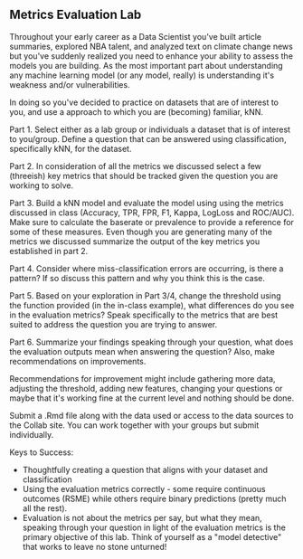 ## Metrics Evaluation Lab

Throughout your early career as a Data Scientist you've built article summaries, 
explored NBA talent, and analyzed text on climate change news but you've suddenly realized you need to enhance your ability to assess the models you are building. 
As the most important part about understanding any machine learning model 
(or any model, really) is understanding it's weakness and/or vulnerabilities. 

In doing so you've decided to practice on datasets that are of interest to you, 
and use a approach to which you are (becoming) familiar, kNN. 

Part 1. Select either as a lab group or individuals a dataset that is of interest to you/group. Define a question that can be answered using classification, specifically kNN, for the dataset. 

Part 2. In consideration of all the metrics we discussed select a few (threeish) key metrics that should be tracked given the question you are working to solve. 

Part 3. Build a kNN model and evaluate the model using using the metrics discussed in class (Accuracy, TPR, FPR, F1, Kappa, LogLoss and ROC/AUC). Make sure to calculate the baserate or prevalence to provide a reference for some of these measures. Even though you are generating many of the metrics we discussed summarize the output of the key metrics you established in part 2. 

Part 4. Consider where miss-classification errors are occurring, is there a pattern? If so discuss this pattern and why you think this is the case. 

Part 5. Based on your exploration in Part 3/4, change the threshold using the function provided (in the in-class example), what differences do you see in the evaluation metrics? Speak specifically to the metrics that are best suited to address the question you are trying to answer. 

Part 6. Summarize your findings speaking through your question, what does the evaluation outputs mean when answering the question? Also, make recommendations on improvements. 

Recommendations for improvement might include gathering more data, adjusting the threshold, adding new features, changing your questions or maybe that it's working fine at the current level and nothing should be done. 

Submit a .Rmd file along with the data used or access to the data sources to the Collab site. You can work together with your groups but submit individually. 

Keys to Success: 
* Thoughtfully creating a question that aligns with your dataset and classification 
* Using the evaluation metrics correctly - some require continuous outcomes (RSME) while others require binary predictions (pretty much all the rest).
* Evaluation is not about the metrics per say, but what they mean, speaking through your question in light of the evaluation metrics is the primary objective of this lab. Think of yourself as a "model detective" that works to leave no stone unturned!  
